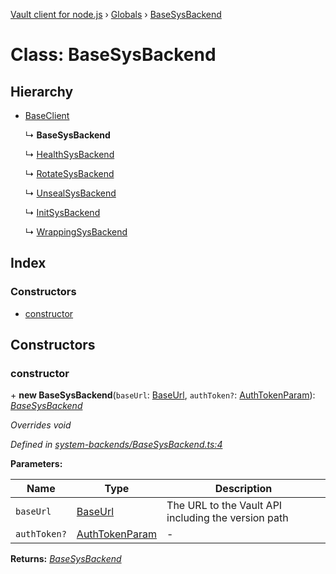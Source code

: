 [Vault client for node.js](../README.md) › [Globals](../globals.md) › [BaseSysBackend](basesysbackend.md)

# Class: BaseSysBackend

## Hierarchy

* [BaseClient](baseclient.md)

  ↳ **BaseSysBackend**

  ↳ [HealthSysBackend](healthsysbackend.md)

  ↳ [RotateSysBackend](rotatesysbackend.md)

  ↳ [UnsealSysBackend](unsealsysbackend.md)

  ↳ [InitSysBackend](initsysbackend.md)

  ↳ [WrappingSysBackend](wrappingsysbackend.md)

## Index

### Constructors

* [constructor](basesysbackend.md#constructor)

## Constructors

###  constructor

\+ **new BaseSysBackend**(`baseUrl`: [BaseUrl](../globals.md#baseurl), `authToken?`: [AuthTokenParam](../globals.md#authtokenparam)): *[BaseSysBackend](basesysbackend.md)*

*Overrides void*

*Defined in [system-backends/BaseSysBackend.ts:4](https://github.com/theogravity/vault-tacular/blob/3b53ca7/src/system-backends/BaseSysBackend.ts#L4)*

**Parameters:**

Name | Type | Description |
------ | ------ | ------ |
`baseUrl` | [BaseUrl](../globals.md#baseurl) | The URL to the Vault API including the version path |
`authToken?` | [AuthTokenParam](../globals.md#authtokenparam) | - |

**Returns:** *[BaseSysBackend](basesysbackend.md)*
